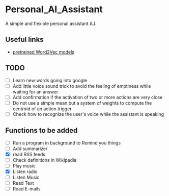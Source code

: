# Personal_AI_Assistant
A simple and flexible personal assistant A.I.

## Useful links
+ [pretrained Word2Vec models](https://github.com/3Top/word2vec-api#where-to-get-a-pretrained-models)

## TODO
+ [ ] Learn new words going into google
+ [ ] Add little voice sound trick to avoid the feeling of emptiness while waiting for an answer
+ [ ] Add confirmation if the activation of two or more actions are very close
+ [ ] Do not use a simple mean but a system of weights to compute the centroid of an action trigger
+ [ ] Check how to recognize the user's voice while the assistant is speaking

## Functions to be added
+ [ ] Run a program in background to Remind you things
+ [ ] Add summarizer 
+ [X] read RSS feeds
+ [ ] Check definitions in Wikipedia
+ [ ] Play music
+ [X] Listen radio
+ [ ] Listen Music
+ [ ] Read Text
+ [ ] Read E-mails
